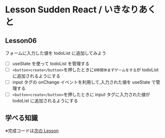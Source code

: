 # Lesson Sudden React / いきなりあくと

## Lesson06

フォームに入力した値を todoList に追加してみよう

- [ ] useState を使って todoList を管理する
- [ ] `<button>create</button>`を押したときに`8時間休まずゲームをする`が todoList に追加されるようにする
- [ ] input タグの onChange イベントを利用して,入力された値を useState で管理する
- [ ] `<button>create</button>`を押したときに input タグに入力された値が todoList に追加されるようにする

## 学べる知識

※完成コードは[次の Lesson](https://github.com/prog-learning/lesson-ikina-react/tree/lesson07)
